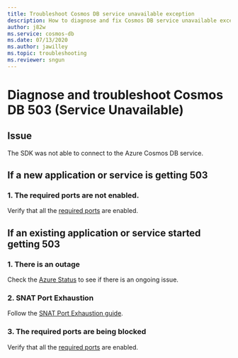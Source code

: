 ```yaml
---
title: Troubleshoot Cosmos DB service unavailable exception
description: How to diagnose and fix Cosmos DB service unavailable exception
author: j82w
ms.service: cosmos-db
ms.date: 07/13/2020
ms.author: jawilley
ms.topic: troubleshooting
ms.reviewer: sngun
---
```


# Diagnose and troubleshoot Cosmos DB 503 (Service Unavailable)

## Issue

The SDK was not able to connect to the Azure Cosmos DB service.

## If a new application or service is getting 503

### 1. The required ports are not enabled.
Verify that all the [required ports](https://docs.microsoft.com/azure/cosmos-db/performance-tips#networking) are enabled.

## If an existing application or service started getting 503

### 1. There is an outage
Check the [Azure Status](https://status.azure.com/status) to see if there is an ongoing issue.

### 2. SNAT Port Exhaustion
Follow the [SNAT Port Exhaustion guide](troubleshoot-dot-net-sdk.md#snat).

### 3. The required ports are being blocked
Verify that all the [required ports](https://docs.microsoft.com/azure/cosmos-db/performance-tips#networking) are enabled.